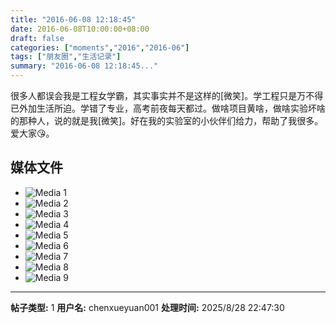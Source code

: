 ```yaml
---
title: "2016-06-08 12:18:45"
date: 2016-06-08T10:00:00+08:00
draft: false
categories: ["moments","2016","2016-06"]
tags: ["朋友圈","生活记录"]
summary: "2016-06-08 12:18:45..."
---
```


很多人都误会我是工程女学霸，其实事实并不是这样的[微笑]。学工程只是万不得已外加生活所迫。学错了专业，高考前夜每天都过。做啥项目黄啥，做啥实验坏啥的那种人，说的就是我[微笑]。好在我的实验室的小伙伴们给力，帮助了我很多。爱大家😘。

## 媒体文件

- ![Media 1](/Moments/photos/2016-06-08/201606081218450.jpg)
- ![Media 2](/Moments/photos/2016-06-08/201606081218451.jpg)
- ![Media 3](/Moments/photos/2016-06-08/201606081218452.jpg)
- ![Media 4](/Moments/photos/2016-06-08/201606081218453.jpg)
- ![Media 5](/Moments/photos/2016-06-08/201606081218454.jpg)
- ![Media 6](/Moments/photos/2016-06-08/201606081218455.jpg)
- ![Media 7](/Moments/photos/2016-06-08/201606081218456.jpg)
- ![Media 8](/Moments/photos/2016-06-08/201606081218457.jpg)
- ![Media 9](/Moments/photos/2016-06-08/201606081218458.jpg)

---

**帖子类型:** 1
**用户名:** chenxueyuan001
**处理时间:** 2025/8/28 22:47:30